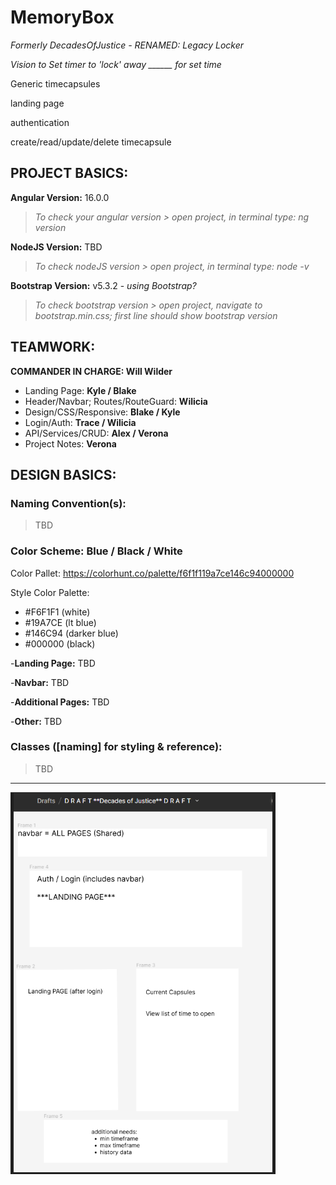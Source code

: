 # MemoryBox

*Formerly DecadesOfJustice - RENAMED:  Legacy Locker*

*Vision to Set timer to 'lock' away ______ for set time*
 

 Generic timecapsules

 landing page

 authentication

 create/read/update/delete timecapsule


## PROJECT BASICS:
**Angular Version:** 16.0.0
  > *To check your angular version > open project, in terminal type: ng version*

**NodeJS Version:**  TBD
  > *To check nodeJS version > open project, in terminal type: node -v*

**Bootstrap Version:** v5.3.2 - *using Bootstrap?*
  > *To check bootstrap version > open project, navigate to bootstrap.min.css; first line should show bootstrap version*

## TEAMWORK:

**COMMANDER IN CHARGE:  Will Wilder**

 - Landing Page:  **Kyle / Blake**
 - Header/Navbar; Routes/RouteGuard: **Wilicia**
 - Design/CSS/Responsive:  **Blake / Kyle**
 - Login/Auth:  **Trace / Wilicia**
 - API/Services/CRUD:   **Alex / Verona**
 - Project Notes:  **Verona**





## DESIGN BASICS:

### Naming Convention(s):
 >  TBD



### Color Scheme:  **Blue / Black / White**

Color Pallet: https://colorhunt.co/palette/f6f1f119a7ce146c94000000

Style Color Palette: 
  - #F6F1F1 (white)
  - #19A7CE (lt blue)
  - #146C94 (darker blue)
  - #000000 (black)

  -**Landing Page:** TBD

  -**Navbar:**  TBD

  -**Additional Pages:**  TBD

  -**Other:**  TBD




### Classes ([naming] for styling & reference):
 >  TBD



__________________________________________________________

![Alt text](image.png)
